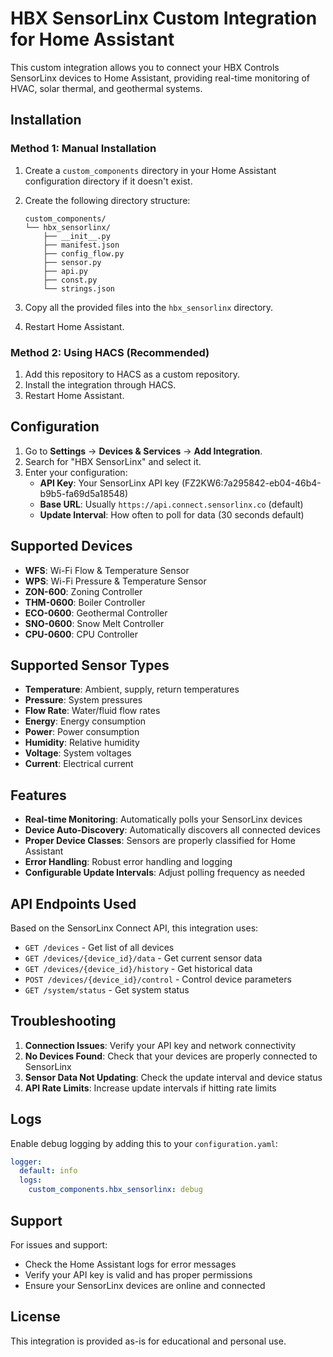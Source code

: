 # HBX SensorLinx Custom Integration for Home Assistant

This custom integration allows you to connect your HBX Controls SensorLinx devices to Home Assistant, providing real-time monitoring of HVAC, solar thermal, and geothermal systems.

## Installation

### Method 1: Manual Installation

1. Create a `custom_components` directory in your Home Assistant configuration directory if it doesn't exist.

2. Create the following directory structure:
   ```
   custom_components/
   └── hbx_sensorlinx/
       ├── __init__.py
       ├── manifest.json
       ├── config_flow.py
       ├── sensor.py
       ├── api.py
       ├── const.py
       └── strings.json
   ```

3. Copy all the provided files into the `hbx_sensorlinx` directory.

4. Restart Home Assistant.

### Method 2: Using HACS (Recommended)

1. Add this repository to HACS as a custom repository.
2. Install the integration through HACS.
3. Restart Home Assistant.

## Configuration

1. Go to **Settings** → **Devices & Services** → **Add Integration**.
2. Search for "HBX SensorLinx" and select it.
3. Enter your configuration:
   - **API Key**: Your SensorLinx API key (FZ2KW6:7a295842-eb04-46b4-b9b5-fa69d5a18548)
   - **Base URL**: Usually `https://api.connect.sensorlinx.co` (default)
   - **Update Interval**: How often to poll for data (30 seconds default)

## Supported Devices

- **WFS**: Wi-Fi Flow & Temperature Sensor
- **WPS**: Wi-Fi Pressure & Temperature Sensor
- **ZON-600**: Zoning Controller
- **THM-0600**: Boiler Controller
- **ECO-0600**: Geothermal Controller
- **SNO-0600**: Snow Melt Controller
- **CPU-0600**: CPU Controller

## Supported Sensor Types

- **Temperature**: Ambient, supply, return temperatures
- **Pressure**: System pressures
- **Flow Rate**: Water/fluid flow rates
- **Energy**: Energy consumption
- **Power**: Power consumption
- **Humidity**: Relative humidity
- **Voltage**: System voltages
- **Current**: Electrical current

## Features

- **Real-time Monitoring**: Automatically polls your SensorLinx devices
- **Device Auto-Discovery**: Automatically discovers all connected devices
- **Proper Device Classes**: Sensors are properly classified for Home Assistant
- **Error Handling**: Robust error handling and logging
- **Configurable Update Intervals**: Adjust polling frequency as needed

## API Endpoints Used

Based on the SensorLinx Connect API, this integration uses:

- `GET /devices` - Get list of all devices
- `GET /devices/{device_id}/data` - Get current sensor data
- `GET /devices/{device_id}/history` - Get historical data
- `POST /devices/{device_id}/control` - Control device parameters
- `GET /system/status` - Get system status

## Troubleshooting

1. **Connection Issues**: Verify your API key and network connectivity
2. **No Devices Found**: Check that your devices are properly connected to SensorLinx
3. **Sensor Data Not Updating**: Check the update interval and device status
4. **API Rate Limits**: Increase update intervals if hitting rate limits

## Logs

Enable debug logging by adding this to your `configuration.yaml`:

```yaml
logger:
  default: info
  logs:
    custom_components.hbx_sensorlinx: debug
```

## Support

For issues and support:
- Check the Home Assistant logs for error messages
- Verify your API key is valid and has proper permissions
- Ensure your SensorLinx devices are online and connected

## License

This integration is provided as-is for educational and personal use.